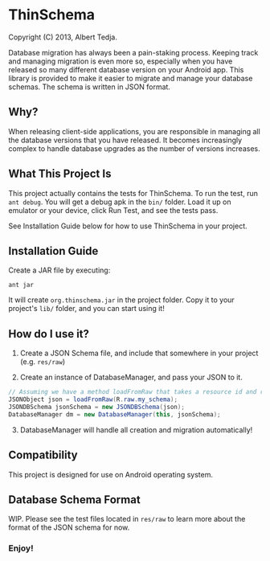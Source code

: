 ThinSchema
==========

Copyright (C) 2013, Albert Tedja.

Database migration has always been a pain-staking process. Keeping track and managing migration is even more so, especially when you have released so many different database version on your Android app. 
This library is provided to make it easier to migrate and manage your database schemas. The schema is written in JSON format. 

## Why?

When releasing client-side applications, you are responsible in managing all the database versions that you have released. It becomes increasingly complex to handle database upgrades as the number of versions increases.

## What This Project Is

This project actually contains the tests for ThinSchema. To run the test, run `ant debug`.  You will get a debug apk in the `bin/` folder. Load it up on emulator or your device, click Run Test, and see the tests pass.

See Installation Guide below for how to use ThinSchema in your project.

## Installation Guide

Create a JAR file by executing:

```
ant jar
```

It will create `org.thinschema.jar` in the project folder. Copy it to your project's `lib/` folder, and you can start using it!

## How do I use it?

1. Create a JSON Schema file, and include that somewhere in your project (e.g. `res/raw`)

2. Create an instance of DatabaseManager, and pass your JSON to it.

```java
// Assuming we have a method loadFromRaw that takes a resource id and returns the JSONObject
JSONObject json = loadFromRaw(R.raw.my_schema);
JSONDBSchema jsonSchema = new JSONDBSchema(json);
DatabaseManager dm = new DatabaseManager(this, jsonSchema);
```

3. DatabaseManager will handle all creation and migration automatically!

## Compatibility

This project is designed for use on Android operating system.

## Database Schema Format

WIP. Please see the test files located in `res/raw` to learn more about the format of the JSON schema for now.

### Enjoy!


